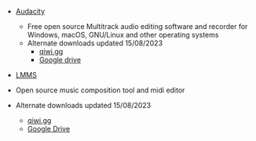 * [Audacity](https://www.audacityteam.org/download/)
  * Free open source Multitrack audio editing software and recorder for Windows, macOS, GNU/Linux and other operating systems
  * Alternate downloads updated 15/08/2023
    * [qiwi.gg](https://qiwi.gg/folder/64db5d6cc3325524fe04d424)
    * [Google drive](https://drive.google.com/drive/folders/1a-QF39ttH-MbmagITV8leUW5no5M8mrg?usp=drive_link)
     
* [LMMS](https://lmms.io/)
 * Open source music composition tool and midi editor
  * Alternate downloads updated 15/08/2023
    * [qiwi.gg](https://qiwi.gg/folder/64db5341c822936789ed7a1c)
    * [Google Drive](https://drive.google.com/drive/folders/1JbNn6mYnMmC4vgDOz6dgkSKWu-jcMUSr?usp=sharing)

